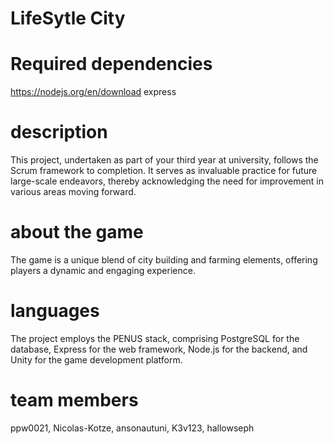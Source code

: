 # LifeSytle City

# Required dependencies
https://nodejs.org/en/download
express

# description

This project, undertaken as part of your third year at university, follows the Scrum framework to completion. It serves as invaluable practice for future large-scale endeavors, thereby acknowledging the need for improvement in various areas moving forward.


# about the game

The game is a unique blend of city building and farming elements, offering players a dynamic and engaging experience.

# languages
The project employs the PENUS stack, comprising PostgreSQL for the database, Express for the web framework, Node.js for the backend, and Unity for the game development platform.

# team members

ppw0021, Nicolas-Kotze, ansonautuni, K3v123, hallowseph

